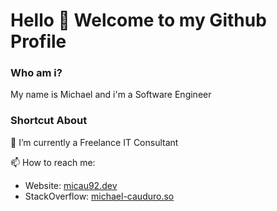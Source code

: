 # Hello 👋 Welcome to my Github Profile

### Who am i?
My name is Michael and i'm a Software Engineer

### Shortcut About
🔭 I’m currently a Freelance IT Consultant

📫 How to reach me:

- Website: [micau92.dev](https://mcau92.github.io/cv-portfolio)
- StackOverflow: [michael-cauduro.so](https://stackoverflow.com/users/10857151/michael-cauduro)

